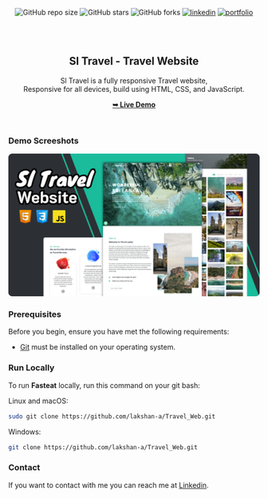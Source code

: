 
<div align="center">

![GitHub repo size](https://img.shields.io/github/repo-size/lakshan-a/Travel_Web)
![GitHub stars](https://img.shields.io/github/stars/lakshan-a/Travel_Web?style=social)
![GitHub forks](https://img.shields.io/github/forks/lakshan-a/Travel_Web?style=social)
[![linkedin](https://img.shields.io/badge/linkedin-0A66C2?logo=linkedin)](https://www.linkedin.com/in/lakshan-rashmika-4a7566249/)
[![portfolio](https://img.shields.io/badge/my_portfolio-000?logo=ko-fi)](https://lakshan-a.github.io/New-Portfolio/)

  <br />
  <br />

<h2 align="center">Sl Travel - Travel Website</h2>

Sl Travel is a fully responsive Travel website, <br />Responsive for all devices, build using HTML, CSS, and JavaScript.

<a href="https://lakshan-a.github.io/Travel_Web/" ><strong target="_blank">➥ Live Demo</strong></a>

</div>

<br />

### Demo Screeshots

![Fasteat Desktop Demo](./readme-images/desktop.png "Desktop Demo")

### Prerequisites

Before you begin, ensure you have met the following requirements:

* [Git](https://git-scm.com/downloads "Download Git") must be installed on your operating system.

### Run Locally

To run **Fasteat** locally, run this command on your git bash:

Linux and macOS:

```bash
sudo git clone https://github.com/lakshan-a/Travel_Web.git
```

Windows:

```bash
git clone https://github.com/lakshan-a/Travel_Web.git
```

### Contact

If you want to contact with me you can reach me at [Linkedin](https://www.linkedin.com/in/lakshan-rashmika-4a7566249/).
